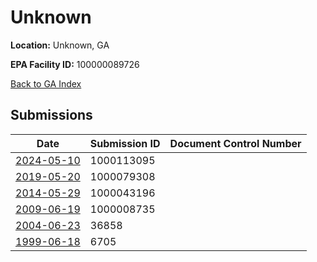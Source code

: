 # Unknown

**Location:** Unknown, GA

**EPA Facility ID:** 100000089726

[Back to GA Index](../../index.md)

## Submissions

| Date | Submission ID | Document Control Number |
|------|--------------|-------------------------|
| [2024-05-10](submissions/1000113095.md) | 1000113095 |  |
| [2019-05-20](submissions/1000079308.md) | 1000079308 |  |
| [2014-05-29](submissions/1000043196.md) | 1000043196 |  |
| [2009-06-19](submissions/1000008735.md) | 1000008735 |  |
| [2004-06-23](submissions/36858.md) | 36858 |  |
| [1999-06-18](submissions/6705.md) | 6705 |  |
